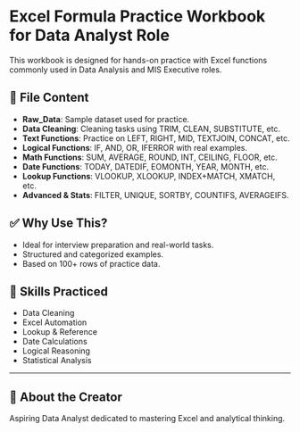 # Excel Formula Practice Workbook for Data Analyst Role
This workbook is designed for hands-on practice with Excel functions commonly used in Data Analysis and MIS Executive roles.

## 📁 File Content

- **Raw_Data**: Sample dataset used for practice.
- **Data Cleaning**: Cleaning tasks using TRIM, CLEAN, SUBSTITUTE, etc.
- **Text Functions**: Practice on LEFT, RIGHT, MID, TEXTJOIN, CONCAT, etc.
- **Logical Functions**: IF, AND, OR, IFERROR with real examples.
- **Math Functions**: SUM, AVERAGE, ROUND, INT, CEILING, FLOOR, etc.
- **Date Functions**: TODAY, DATEDIF, EOMONTH, YEAR, MONTH, etc.
- **Lookup Functions**: VLOOKUP, XLOOKUP, INDEX+MATCH, XMATCH, etc.
- **Advanced & Stats**: FILTER, UNIQUE, SORTBY, COUNTIFS, AVERAGEIFS.

## ✅ Why Use This?
- Ideal for interview preparation and real-world tasks.
- Structured and categorized examples.
- Based on 100+ rows of practice data.

## 📌 Skills Practiced
- Data Cleaning
- Excel Automation
- Lookup & Reference
- Date Calculations
- Logical Reasoning
- Statistical Analysis

---

## 🧠 About the Creator
Aspiring Data Analyst dedicated to mastering Excel and analytical thinking.
